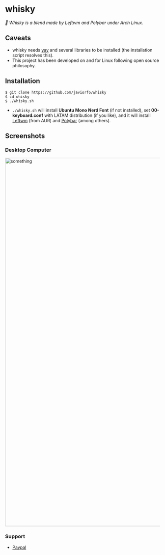 # whisky
*:tumbler_glass: Whisky is a blend made by Leftwm and Polybar under Arch Linux.*

## Caveats
- whisky needs [yay](https://github.com/Jguer/yay) and several libraries to be installed (the installation script resolves this). 
- This project has been developed on and for Linux following open source philosophy.

## Installation
```console
$ git clone https://github.com/javiorfo/whisky
$ cd whisky
$ ./whisky.sh
```
- `./whisky.sh` will install **Ubuntu Mono Nerd Font** (if not installed), set **00-keyboard.conf** with LATAM distribution (if you like), and it will install [Leftwm](https://github.com/leftwm/leftwm) (from AUR) and [Polybar](https://github.com/polybar/polybar) (among others).

## Screenshots
### Desktop Computer

<img src="https://github.com/javiorfo/img/blob/master/nyctowm/nyctowm.png?raw=true" alt="something" style="width:1200px;"/>

### Support
- [Paypal](https://www.paypal.com/donate/?hosted_button_id=9BFAD3RVEZNQ2)
